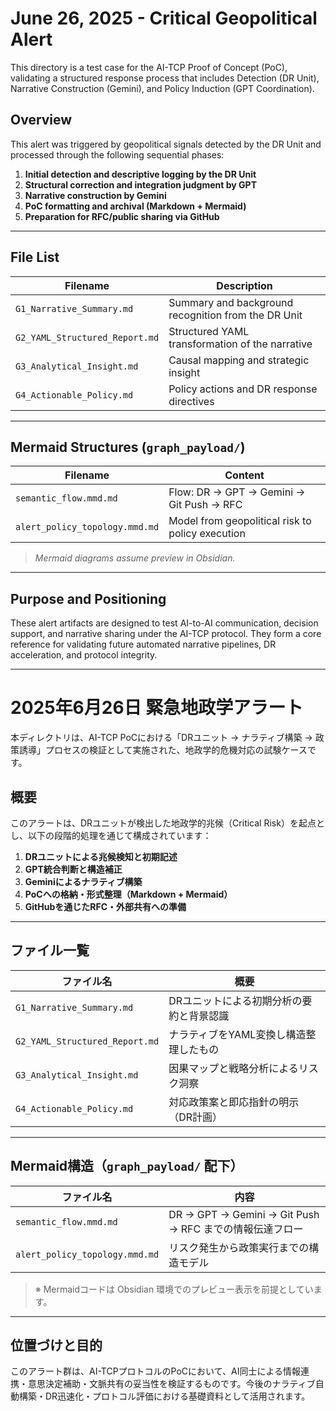# June 26, 2025 - Critical Geopolitical Alert

This directory is a test case for the AI-TCP Proof of Concept (PoC), validating a structured response process that includes Detection (DR Unit), Narrative Construction (Gemini), and Policy Induction (GPT Coordination).

## Overview

This alert was triggered by geopolitical signals detected by the DR Unit and processed through the following sequential phases:

1. **Initial detection and descriptive logging by the DR Unit**
2. **Structural correction and integration judgment by GPT**
3. **Narrative construction by Gemini**
4. **PoC formatting and archival (Markdown + Mermaid)**
5. **Preparation for RFC/public sharing via GitHub**

---

## File List

| Filename | Description |
|----------|-------------|
| `G1_Narrative_Summary.md` | Summary and background recognition from the DR Unit |
| `G2_YAML_Structured_Report.md` | Structured YAML transformation of the narrative |
| `G3_Analytical_Insight.md` | Causal mapping and strategic insight |
| `G4_Actionable_Policy.md` | Policy actions and DR response directives |

---

## Mermaid Structures (`graph_payload/`)

| Filename | Content |
|----------|---------|
| `semantic_flow.mmd.md` | Flow: DR → GPT → Gemini → Git Push → RFC |
| `alert_policy_topology.mmd.md` | Model from geopolitical risk to policy execution |

> *Mermaid diagrams assume preview in Obsidian.*

---

## Purpose and Positioning

These alert artifacts are designed to test AI-to-AI communication, decision support, and narrative sharing under the AI-TCP protocol. They form a core reference for validating future automated narrative pipelines, DR acceleration, and protocol integrity.

---

# 2025年6月26日 緊急地政学アラート

本ディレクトリは、AI-TCP PoCにおける「DRユニット → ナラティブ構築 → 政策誘導」プロセスの検証として実施された、地政学的危機対応の試験ケースです。

## 概要

このアラートは、DRユニットが検出した地政学的兆候（Critical Risk）を起点とし、以下の段階的処理を通じて構成されています：

1. **DRユニットによる兆候検知と初期記述**
2. **GPT統合判断と構造補正**
3. **Geminiによるナラティブ構築**
4. **PoCへの格納・形式整理（Markdown + Mermaid）**
5. **GitHubを通じたRFC・外部共有への準備**

---

## ファイル一覧

| ファイル名 | 概要 |
|------------|------|
| `G1_Narrative_Summary.md` | DRユニットによる初期分析の要約と背景認識 |
| `G2_YAML_Structured_Report.md` | ナラティブをYAML変換し構造整理したもの |
| `G3_Analytical_Insight.md` | 因果マップと戦略分析によるリスク洞察 |
| `G4_Actionable_Policy.md` | 対応政策案と即応指針の明示（DR計画） |

---

## Mermaid構造（`graph_payload/` 配下）

| ファイル名 | 内容 |
|------------|------|
| `semantic_flow.mmd.md` | DR → GPT → Gemini → Git Push → RFC までの情報伝達フロー |
| `alert_policy_topology.mmd.md` | リスク発生から政策実行までの構造モデル |

> ※ Mermaidコードは Obsidian 環境でのプレビュー表示を前提としています。

---

## 位置づけと目的

このアラート群は、AI-TCPプロトコルのPoCにおいて、AI同士による情報連携・意思決定補助・文脈共有の妥当性を検証するものです。今後のナラティブ自動構築・DR迅速化・プロトコル評価における基礎資料として活用されます。
